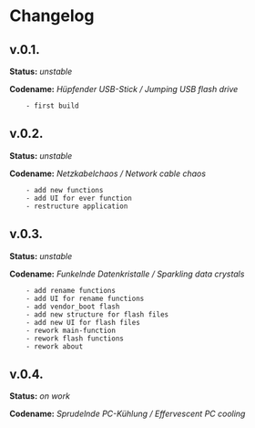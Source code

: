 # Changelog
## v.0.1.
**Status:** *unstable*

**Codename:** *Hüpfender USB-Stick / Jumping USB flash drive* 
```
	- first build 
```

## v.0.2. 
**Status:** *unstable*

**Codename:** *Netzkabelchaos / Network cable chaos*
```
	- add new functions
	- add UI for ever function
	- restructure application
```


## v.0.3.
**Status:** *unstable*

**Codename:** *Funkelnde Datenkristalle / Sparkling data crystals*

```
	- add rename functions
	- add UI for rename functions
	- add vendor_boot flash
	- add new structure for flash files
	- add new UI for flash files
	- rework main-function
	- rework flash functions
	- rework about 
```

##  v.0.4.
**Status:** *on work*

**Codename:** *Sprudelnde PC-Kühlung / Effervescent PC cooling*

```
	
```
